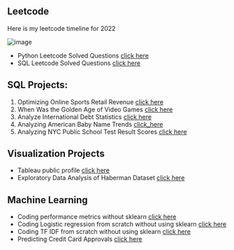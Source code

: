 ## Leetcode
Here is my leetcode timeline for 2022

  ![image](https://user-images.githubusercontent.com/39691422/193470859-b05b9ae0-2eef-4da8-ac28-397d1894640a.png)

- Python Leetcode Solved Questions [click here](https://github.com/dhananjay93/leetcode/tree/main/python)
- SQL Leetcode Solved Questions [click here](https://github.com/dhananjay93/leetcode/tree/main/sql)

## SQL Projects:
  1. Optimizing Online Sports Retail Revenue [click here](https://github.com/dhananjay93/SQL-Projects/blob/main/Optimizing%20Online%20Sports%20Retail%20Revenue/notebook.ipynb)
  2. When Was the Golden Age of Video Games [click here](https://github.com/dhananjay93/SQL-Projects/blob/main/When%20Was%20the%20Golden%20Age%20of%20Video%20Games_/notebook.ipynb)
  3. Analyze International Debt Statistics [click here](https://github.com/dhananjay93/SQL-Projects/blob/main/Analyze%20International%20Debt%20Statistics/notebook.ipynb)
  4. Analyzing American Baby Name Trends [click_here](https://github.com/dhananjay93/SQL-Projects/blob/main/Analyzing%20American%20Baby%20Name%20Trends/notebook.ipynb)
  5. Analyzing NYC Public School Test Result Scores [click here](https://github.com/dhananjay93/SQL-Projects/blob/main/Analyzing%20NYC%20Public%20School%20Test%20Result%20Scores/notebook.ipynb)
 
## Visualization Projects

- Tableau public profile [click here](https://public.tableau.com/app/profile/dhananjay.hawal)
- Exploratory Data Analysis of Haberman Dataset [click here](https://github.com/dhananjay93/Machine-Learning/blob/main/Haberman_Dataset.ipynb)

## Machine Learning

- Coding performance metrics without sklearn [click here](https://github.com/dhananjay93/dhananjay93.github.io/blob/main/5_Performance_metrics_Instructions.ipynb)
- Coding Logistic regression from scratch without using sklearn [click here](https://github.com/dhananjay93/Machine-Learning/blob/main/Logistic_Regression_from_Scratch.ipynb)
- Coding TF IDF from scratch without using sklearn [click here](https://github.com/dhananjay93/Machine-Learning/blob/main/TF_IDF_from_Scratch.ipynb)
- Predicting Credit Card Approvals [click here](https://github.com/dhananjay93/Machine-Learning/blob/main/Predicting%20Credit%20Card%20Approvals/notebook.ipynb)

<style>
  .footer {
  display:none;
  }
</style>
